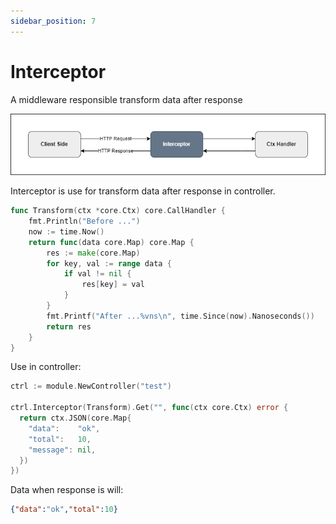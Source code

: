 ```yaml
---
sidebar_position: 7
---
```


# Interceptor

A middleware responsible transform data after response

![interceptor](./img/interceptor.png)

Interceptor is use for transform data after response in controller.

```go
func Transform(ctx *core.Ctx) core.CallHandler {
	fmt.Println("Before ...")
	now := time.Now()
	return func(data core.Map) core.Map {
		res := make(core.Map)
		for key, val := range data {
			if val != nil {
				res[key] = val
			}
		}
		fmt.Printf("After ...%vns\n", time.Since(now).Nanoseconds())
		return res
	}
}
```

Use in controller:

```go
ctrl := module.NewController("test")

ctrl.Interceptor(Transform).Get("", func(ctx core.Ctx) error {
  return ctx.JSON(core.Map{
    "data":    "ok",
    "total":   10,
    "message": nil,
  })
})
```

Data when response is will:

```json
{"data":"ok","total":10}
```